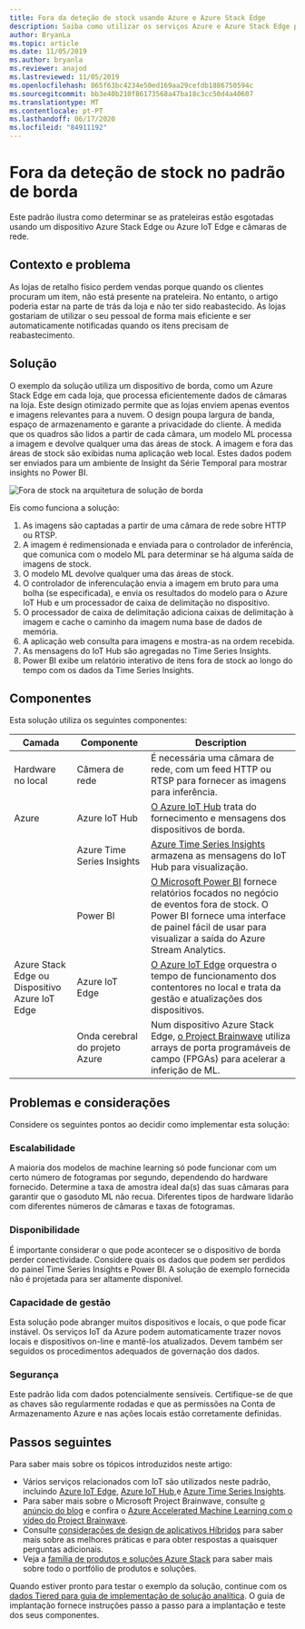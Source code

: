 ```yaml
---
title: Fora da deteção de stock usando Azure e Azure Stack Edge
description: Saiba como utilizar os serviços Azure e Azure Stack Edge para implementar fora da deteção de stock.
author: BryanLa
ms.topic: article
ms.date: 11/05/2019
ms.author: bryanla
ms.reviewer: anajod
ms.lastreviewed: 11/05/2019
ms.openlocfilehash: 865f63bc4234e50ed169aa29cefdb1886750594c
ms.sourcegitcommit: bb3e40b210f86173568a47ba18c3cc50d4a40607
ms.translationtype: MT
ms.contentlocale: pt-PT
ms.lasthandoff: 06/17/2020
ms.locfileid: "84911192"
---
```

# <a name="out-of-stock-detection-at-the-edge-pattern"></a>Fora da deteção de stock no padrão de borda

Este padrão ilustra como determinar se as prateleiras estão esgotadas usando um dispositivo Azure Stack Edge ou Azure IoT Edge e câmaras de rede.

## <a name="context-and-problem"></a>Contexto e problema

As lojas de retalho físico perdem vendas porque quando os clientes procuram um item, não está presente na prateleira. No entanto, o artigo poderia estar na parte de trás da loja e não ter sido reabastecido. As lojas gostariam de utilizar o seu pessoal de forma mais eficiente e ser automaticamente notificadas quando os itens precisam de reabastecimento.

## <a name="solution"></a>Solução

O exemplo da solução utiliza um dispositivo de borda, como um Azure Stack Edge em cada loja, que processa eficientemente dados de câmaras na loja. Este design otimizado permite que as lojas enviem apenas eventos e imagens relevantes para a nuvem. O design poupa largura de banda, espaço de armazenamento e garante a privacidade do cliente. À medida que os quadros são lidos a partir de cada câmara, um modelo ML processa a imagem e devolve qualquer uma das áreas de stock. A imagem e fora das áreas de stock são exibidas numa aplicação web local. Estes dados podem ser enviados para um ambiente de Insight da Série Temporal para mostrar insights no Power BI.

![Fora de stock na arquitetura de solução de borda](media/pattern-out-of-stock-at-edge/solution-architecture.png)

Eis como funciona a solução:

1. As imagens são captadas a partir de uma câmara de rede sobre HTTP ou RTSP.
2. A imagem é redimensionada e enviada para o controlador de inferência, que comunica com o modelo ML para determinar se há alguma saída de imagens de stock.
3. O modelo ML devolve qualquer uma das áreas de stock.
4. O controlador de inferenculação envia a imagem em bruto para uma bolha (se especificada), e envia os resultados do modelo para o Azure IoT Hub e um processador de caixa de delimitação no dispositivo.
5. O processador de caixa de delimitação adiciona caixas de delimitação à imagem e cache o caminho da imagem numa base de dados de memória.
6. A aplicação web consulta para imagens e mostra-as na ordem recebida.
7. As mensagens do IoT Hub são agregadas no Time Series Insights.
8. Power BI exibe um relatório interativo de itens fora de stock ao longo do tempo com os dados da Time Series Insights.


## <a name="components"></a>Componentes

Esta solução utiliza os seguintes componentes:

| Camada | Componente | Description |
|----------|-----------|-------------|
| Hardware no local | Câmera de rede | É necessária uma câmara de rede, com um feed HTTP ou RTSP para fornecer as imagens para inferência. |
| Azure | Azure IoT Hub | [O Azure IoT Hub](/azure/iot-hub/) trata do fornecimento e mensagens dos dispositivos de borda. |
|  | Azure Time Series Insights | [Azure Time Series Insights](/azure/time-series-insights/) armazena as mensagens do IoT Hub para visualização. |
|  | Power BI | [O Microsoft Power BI](https://powerbi.microsoft.com/) fornece relatórios focados no negócio de eventos fora de stock. O Power BI fornece uma interface de painel fácil de usar para visualizar a saída do Azure Stream Analytics. |
| Azure Stack Edge ou<br>Dispositivo Azure IoT Edge | Azure IoT Edge | [O Azure IoT Edge](/azure/iot-edge/) orquestra o tempo de funcionamento dos contentores no local e trata da gestão e atualizações dos dispositivos.|
| | Onda cerebral do projeto Azure | Num dispositivo Azure Stack Edge, [o Project Brainwave](https://blogs.microsoft.com/ai/build-2018-project-brainwave/) utiliza arrays de porta programáveis de campo (FPGAs) para acelerar a inferição de ML.|

## <a name="issues-and-considerations"></a>Problemas e considerações

Considere os seguintes pontos ao decidir como implementar esta solução:

### <a name="scalability"></a>Escalabilidade

A maioria dos modelos de machine learning só pode funcionar com um certo número de fotogramas por segundo, dependendo do hardware fornecido. Determine a taxa de amostra ideal da(s) das suas câmaras para garantir que o gasoduto ML não recua. Diferentes tipos de hardware lidarão com diferentes números de câmaras e taxas de fotogramas.

### <a name="availability"></a>Disponibilidade

É importante considerar o que pode acontecer se o dispositivo de borda perder conectividade. Considere quais os dados que podem ser perdidos do painel Time Series Insights e Power BI. A solução de exemplo fornecida não é projetada para ser altamente disponível.

### <a name="manageability"></a>Capacidade de gestão

Esta solução pode abranger muitos dispositivos e locais, o que pode ficar instável. Os serviços IoT da Azure podem automaticamente trazer novos locais e dispositivos on-line e mantê-los atualizados. Devem também ser seguidos os procedimentos adequados de governação dos dados.

### <a name="security"></a>Segurança

Este padrão lida com dados potencialmente sensíveis. Certifique-se de que as chaves são regularmente rodadas e que as permissões na Conta de Armazenamento Azure e nas ações locais estão corretamente definidas.

## <a name="next-steps"></a>Passos seguintes

Para saber mais sobre os tópicos introduzidos neste artigo:
- Vários serviços relacionados com IoT são utilizados neste padrão, incluindo [Azure IoT Edge,](/azure/iot-edge/) [Azure IoT Hub,](/azure/iot-hub/)e [Azure Time Series Insights](/azure/time-series-insights/).
- Para saber mais sobre o Microsoft Project Brainwave, consulte [o anúncio do blog](https://blogs.microsoft.com/ai/build-2018-project-brainwave/) e confira o [Azure Accelerated Machine Learning com o vídeo do Project Brainwave](https://www.youtube.com/watch?v=DJfMobMjCX0).
- Consulte [considerações de design de aplicativos Híbridos](overview-app-design-considerations.md) para saber mais sobre as melhores práticas e para obter respostas a quaisquer perguntas adicionais.
- Veja a [família de produtos e soluções Azure Stack](/azure-stack) para saber mais sobre todo o portfólio de produtos e soluções.

Quando estiver pronto para testar o exemplo da solução, continue com os [dados Tiered para guia de implementação de solução analítica](https://aka.ms/edgeinferencingdeploy). O guia de implantação fornece instruções passo a passo para a implantação e teste dos seus componentes.
